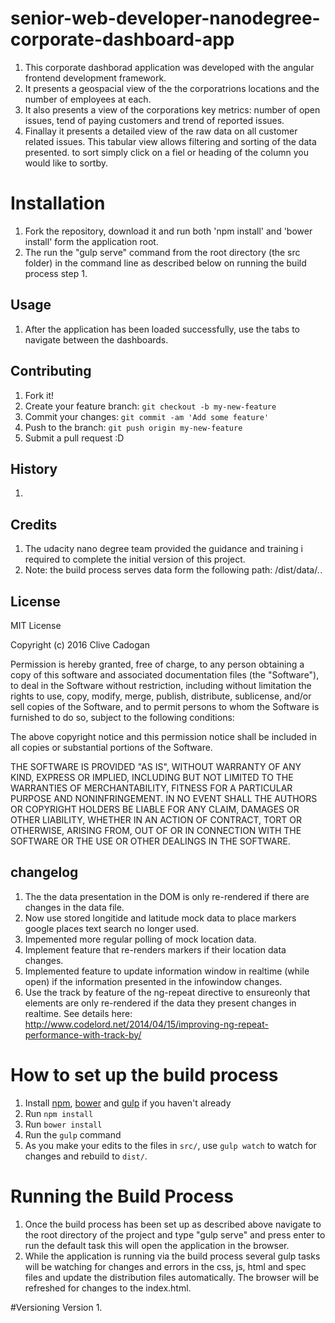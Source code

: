 # senior-web-developer-nanodegree-corporate-dashboard-app
1. This corporate dashborad application was developed with the angular frontend development framework.
2. It presents a geospacial view of the the corporatrions locations and the number of employees at each.
3. It also presents a view of the corporations key metrics: number of open issues, tend of paying customers and trend of reported issues.
4. Finallay it presents a detailed view of the raw data on all customer related issues. This tabular view allows filtering and sorting of the data presented. to sort simply click on a fiel or heading of the column you would like to sortby.


# Installation

1. Fork the repository, download it and run both 'npm install' and 'bower install' form the application root.
2. The run the "gulp serve" command from the root directory (the src folder) in the command line as described below on running the build process step 1.

## Usage
1. After the application has been loaded successfully, use the tabs to navigate between the dashboards.


## Contributing

1. Fork it!
2. Create your feature branch: `git checkout -b my-new-feature`
3. Commit your changes: `git commit -am 'Add some feature'`
4. Push to the branch: `git push origin my-new-feature`
5. Submit a pull request :D

## History

1.

## Credits

1. The udacity nano degree team provided the guidance and training i required to complete the initial version of this project.
2. Note: the build process serves data form the following path: /dist/data/*.*.


## License
MIT License

Copyright (c) 2016 Clive Cadogan

Permission is hereby granted, free of charge, to any person obtaining a copy
of this software and associated documentation files (the "Software"), to deal
in the Software without restriction, including without limitation the rights
to use, copy, modify, merge, publish, distribute, sublicense, and/or sell
copies of the Software, and to permit persons to whom the Software is
furnished to do so, subject to the following conditions:

The above copyright notice and this permission notice shall be included in all
copies or substantial portions of the Software.

THE SOFTWARE IS PROVIDED "AS IS", WITHOUT WARRANTY OF ANY KIND, EXPRESS OR
IMPLIED, INCLUDING BUT NOT LIMITED TO THE WARRANTIES OF MERCHANTABILITY,
FITNESS FOR A PARTICULAR PURPOSE AND NONINFRINGEMENT. IN NO EVENT SHALL THE
AUTHORS OR COPYRIGHT HOLDERS BE LIABLE FOR ANY CLAIM, DAMAGES OR OTHER
LIABILITY, WHETHER IN AN ACTION OF CONTRACT, TORT OR OTHERWISE, ARISING FROM,
OUT OF OR IN CONNECTION WITH THE SOFTWARE OR THE USE OR OTHER DEALINGS IN THE
SOFTWARE.


## changelog
1. The the data presentation in the DOM is only re-rendered if there are changes in the data file. 
2. Now use stored longitide and latitude mock data to place markers google places text search no longer used.
3. Impemented more regular polling of mock location data.
4. Implement feature that re-renders markers if their location data changes.
5. Implemented feature to update information window in realtime (while open) if the information presented in the infowindow changes.
6. Use the track by feature of the ng-repeat directive to ensureonly that elements are only re-rendered if the data they present changes in realtime. See details here: http://www.codelord.net/2014/04/15/improving-ng-repeat-performance-with-track-by/


# How to set up the build process

1. Install [npm](https://www.npmjs.com/), [bower](http://bower.io/) and [gulp](http://gulpjs.com/) if you haven't already
2. Run `npm install`
3. Run `bower install`
4. Run the `gulp` command
5. As you make your edits to the files in `src/`, use `gulp watch` to watch for changes and rebuild to `dist/`.

# Running the Build Process

1. Once the build process has been set up as described above navigate to the root directory of the project and type "gulp serve" and press enter to run the default task this will open the application in the browser.
2. While the application is running via the build process several gulp tasks will be watching for changes and errors in the css, js, html and spec files and update the distribution files automatically. The browser will be refreshed for changes to the index.html.

#Versioning
 Version 1. 
